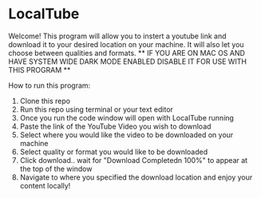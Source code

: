# LocalTube
Welcome! This program will allow you to instert a youtube link and download it to your desired location on your machine. It will also let you choose between qualities and formats.
** IF YOU ARE ON MAC OS AND HAVE SYSTEM WIDE DARK MODE ENABLED DISABLE IT FOR USE WITH THIS PROGRAM **

How to run this program:
1. Clone this repo
2. Run this repo using terminal or your text editor
3. Once you run the code window will open with LocalTube running
4. Paste the link of the YouTube Video you wish to download
5. Select where you would like the video to be downloaded on your machine
6. Select quality or format you would like to be downloaded
7. Click download.. wait for "Download Completedn 100%" to appear at the top of the window
8. Navigate to where you specified the download location and enjoy your content locally!

